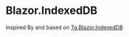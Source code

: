 # Blazor.IndexedDB
Inspired By and based on [Tg.Blazor.IndexedDB](https://github.com/wtulloch/Blazor.IndexedDB])
